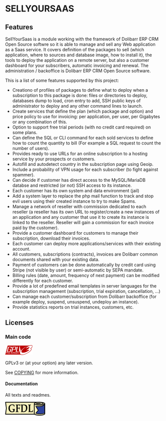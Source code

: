 # SELLYOURSAAS


## Features

SellYourSaas is a module working with the framework of Dolibarr ERP CRM Open Source softwre so it is able to manage and sell any Web application as a Saas service.
It covers definition of the packages to sell (which application, where to sources and database image, how to install it), the tools to deploy the application on a remote server, but also a customer dashboard for your subscribers, automatic invoicing and renewal. The administration / backoffice is Dolibarr ERP CRM Open Source software.

This is a list of some features supported by this project:

- Creationo of profiles of packages to define what to deploy when a subscription to this package is done: files or directories to deploy, databases dump to load, cron entry to add,
SSH public keys of administrator to deploy and any other command lines to launch.
- Create services that define the plan (which package and option) and price policy to use for invoicing: per application, per user, per Gigabytes or any combination of this.
- Option to support free trial periods (with no credit card required) on some plans.
- Can define the SQL or CLI command for each sold services to define how to count the quantity to bill (For example a SQL request to count the number of users).
- Provides ready to use URLs for an online subscription to a hosting service by your prospects or customers.
- Autofill and autodetect country in the subscription page using Geoip.
- Include a probability of VPN usage for each subscriber (to fight against spammer).
- Can decide if customer has direct access to the MySQL/MariaDB databse and restricted (or not) SSH access to its instance.
- Each customer has its own system and data environment (jail)
- Add a system layer to replace the php mail function to track and stop evil users using their created instance to try to make Spams.  
- Manage a network of reseller with commission dedicated to each reseller (a reseller has its own URL to register/create a new instances of an application and any customer that use it to create its instance is linked to the reseller. Reseller will gain a commission for each invoice paid by the customer). 
- Provide a customer dashboard for customers to manage their subscription, download their invoices.
- Each customer can deploy more applications/services with their existing account.
- All customers, subscriptions (contracts), invoices are Dolibarr common documents shared with your existing data.
- Payment of customers can be done automatically by credit card using Stripe (not visible by user) or semi-automatic by SEPA mandate.
- Billing rules (date, amount, frequency of next payment) can be modified differently for each customer.
- Provide a lot of predefined email templates in server languages for the subscription management (subscription, trial expiration, cancellation, ...)
- Can manage each customer/subscription from Dolibarr backoffice (for example deploy, suspend, unsuspend, undeploy an instance).
- Provide statistics reports on trial instances, customers, etc.



Licenses
--------

### Main code

![GPLv3 logo](img/gplv3.png)

GPLv3 or (at your option) any later version.

See [COPYING](COPYING) for more information.


#### Documentation

All texts and readmes.

![GFDL logo](img/gfdl.png)
